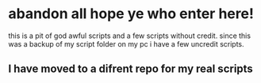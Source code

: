 # abandon all hope ye who enter here!
this is a pit of god awful scripts and a few scripts without credit.
since this was a backup of my script folder on my pc i have a few uncredit scripts.

## I have moved to a difrent repo for my real scripts
